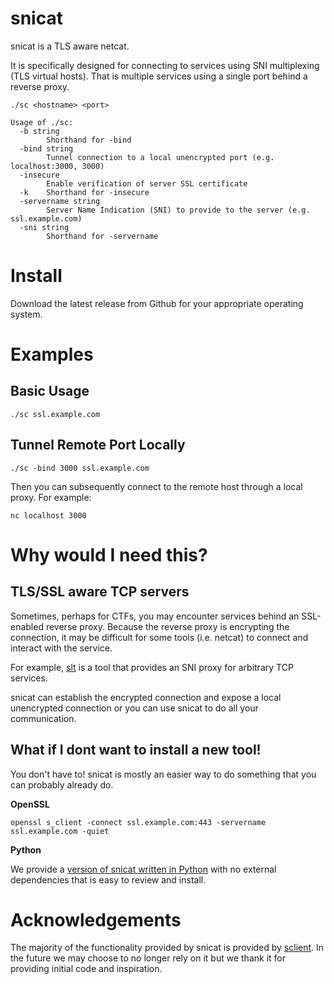 # snicat

snicat is a TLS aware netcat.

It is specifically designed for connecting to services using SNI multiplexing (TLS virtual hosts). That is multiple services using a single port behind a reverse proxy.

```
./sc <hostname> <port>

Usage of ./sc:
  -b string
        Shorthand for -bind
  -bind string
        Tunnel connection to a local unencrypted port (e.g. localhost:3000, 3000)
  -insecure
        Enable verification of server SSL certificate
  -k    Shorthand for -insecure
  -servername string
        Server Name Indication (SNI) to provide to the server (e.g. ssl.example.com)
  -sni string
        Shorthand for -servername
```

# Install

Download the latest release from Github for your appropriate operating system.

# Examples

## Basic Usage

```
./sc ssl.example.com
```

## Tunnel Remote Port Locally

```
./sc -bind 3000 ssl.example.com
```

Then you can subsequently connect to the remote host through a local proxy. For example:

```
nc localhost 3000
```

# Why would I need this?

## TLS/SSL aware TCP servers

Sometimes, perhaps for CTFs, you may encounter services behind an SSL-enabled reverse proxy. Because the reverse proxy is encrypting the connection, it may be difficult for some tools (i.e. netcat) to connect and interact with the service.

For example, [slt](https://github.com/inconshreveable/slt) is a tool that provides an SNI proxy for arbitrary TCP services.

snicat can establish the encrypted connection and expose a local unencrypted connection or you can use snicat to do all your communication.

## What if I dont want to install a new tool!

You don't have to! snicat is mostly an easier way to do something that you can probably already do.

**OpenSSL**

```
openssl s_client -connect ssl.example.com:443 -servername ssl.example.com -quiet
```

**Python**

We provide a [version of snicat written in Python](python) with no external dependencies that is easy to review and install.

# Acknowledgements

The majority of the functionality provided by snicat is provided by [sclient](https://github.com/therootcompany/sclient). In the future we may choose to no longer rely on it but we thank it for providing initial code and inspiration.